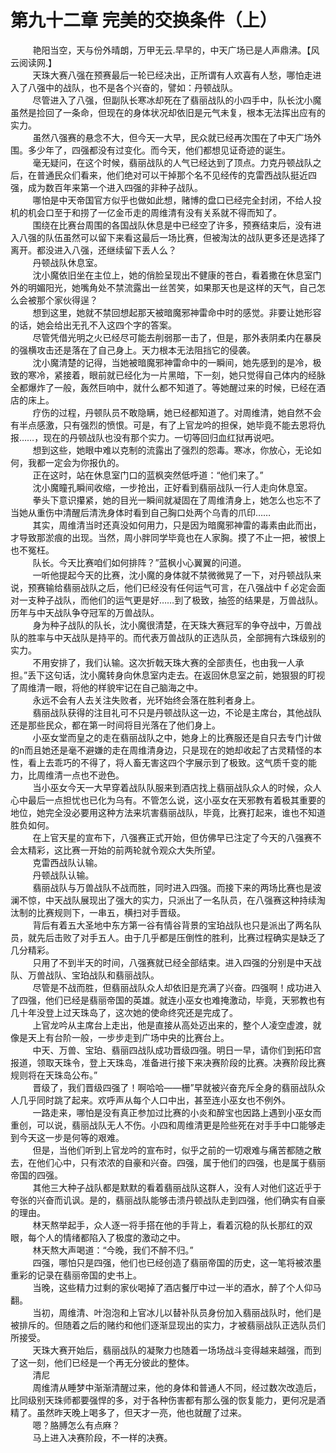 <h1>第九十二章 完美的交换条件（上）</h1>
<div id="content">&nbsp&nbsp&nbsp&nbsp&nbsp&nbsp&nbsp&nbsp
 艳阳当空，天与份外晴朗，万甲无云.早早的，中天广场已是人声鼎沸。【风云阅读网.】
 <br/>&nbsp&nbsp&nbsp&nbsp&nbsp&nbsp&nbsp&nbsp
 天珠大赛八强在预赛最后一轮已经决出，正所谓有人欢喜有人愁，哪怕走进入了八强中的战队，也不是各个兴奋的，譬如：丹顿战队。
 <br/>&nbsp&nbsp&nbsp&nbsp&nbsp&nbsp&nbsp&nbsp
 尽管进入了八强，但副队长寒冰却死在了翡丽战队的小四手中，队长沈小魔虽然是捡回了一条命，但现在的身体状况却依旧是元气未复，根本无法挥出应有的实力。
 <br/>&nbsp&nbsp&nbsp&nbsp&nbsp&nbsp&nbsp&nbsp
 虽然八强赛的悬念不大，但今天一大早，民众就已经再次围在了中天广场外围。多少年了，四强都没有过变化。而今天，他们都想见证奇迹的诞生。
 <br/>&nbsp&nbsp&nbsp&nbsp&nbsp&nbsp&nbsp&nbsp
 毫无疑问，在这个时候，翡丽战队的人气已经达到了顶点。力克丹顿战队之后，在普通民众们看来，他们绝对可以干掉那个名不见经传的克雷西战队挺近四强，成为数百年来第一个进入四强的非种子战队。
 <br/>&nbsp&nbsp&nbsp&nbsp&nbsp&nbsp&nbsp&nbsp
 哪怕是中天帝国官方似乎也做如此想，赌博的盘口已经完全封闭，不给人投机的机会口至于和捞了一亿金币走的周维清有没有关系就不得而知了。
 <br/>&nbsp&nbsp&nbsp&nbsp&nbsp&nbsp&nbsp&nbsp
 围绕在比赛台周围的各国战队休息是中已经空了许多，预赛结束后，没有进入八强的队伍虽然可以留下来看这最后一场比赛，但被淘汰的战队更多还是选择了离开。都没进入八强，还继续留下丢人么？
 <br/>&nbsp&nbsp&nbsp&nbsp&nbsp&nbsp&nbsp&nbsp
 丹顿战队休息室。
 <br/>&nbsp&nbsp&nbsp&nbsp&nbsp&nbsp&nbsp&nbsp
 沈小魔依旧坐在主位上，她的俏脸呈现出不健康的苍白，看着撒在休息室门外的明媚阳光，她嘴角处不禁流露出一丝苦笑，如果那天也是这样的天气，自己怎么会被那个家伙得逞？
 <br/>&nbsp&nbsp&nbsp&nbsp&nbsp&nbsp&nbsp&nbsp
 想到这里，她就不禁回想起那天被暗魔邪神雷命中时的感觉。非要让她形容的话，她会给出无孔不入这四个字的答案。
 <br/>&nbsp&nbsp&nbsp&nbsp&nbsp&nbsp&nbsp&nbsp
 尽管凭借光明之火已经尽可能去削弱那一击了，但是，那外表阴柔内在暴戾的强横攻击还是落在了自己身上。天力根本无法阻挡它的侵袭。
 <br/>&nbsp&nbsp&nbsp&nbsp&nbsp&nbsp&nbsp&nbsp
 沈小魔清楚的记得，当她被暗魔邪神雷命中的一瞬间，她先感到的是冷，极致的寒冷，紧接着，眼前就已经化为一片黑暗，下一刻，她只觉得自己体内的经脉全都爆炸了一般，轰然巨响中，就什么都不知道了。等她醒过来的时候，已经在酒店的床上。
 <br/>&nbsp&nbsp&nbsp&nbsp&nbsp&nbsp&nbsp&nbsp
 疗伤的过程，丹顿队员不敢隐瞒，她已经都知道了。对周维清，她自然不会有半点感激，只有强烈的愤恨。可是，有了上官龙吟的担保，她毕竟不能去恩将仇报……，现在的丹顿战队也没有那个实力。一切等回归血红狱再说吧。
 <br/>&nbsp&nbsp&nbsp&nbsp&nbsp&nbsp&nbsp&nbsp
 想到这些，她眼中难以克制的流露出了强烈的怨毒。寒冰，你放心，无论如何，我都一定会为你报仇的。
 <br/>&nbsp&nbsp&nbsp&nbsp&nbsp&nbsp&nbsp&nbsp
 正在这时，站在休息室门口的蓝枫突然低呼道：“他们来了。”
 <br/>&nbsp&nbsp&nbsp&nbsp&nbsp&nbsp&nbsp&nbsp
 沈小魔瞳孔瞬间收缩，一步抢出，正好看到翡丽战队一行人走向休息室。
 <br/>&nbsp&nbsp&nbsp&nbsp&nbsp&nbsp&nbsp&nbsp
 拳头下意识攥紧，她的目光一瞬间就凝固在了周维清身上，她怎么也忘不了当她从重伤中清醒后清洗身体时看到自己胸口处两个乌青的爪印……
 <br/>&nbsp&nbsp&nbsp&nbsp&nbsp&nbsp&nbsp&nbsp
 其实，周维清当时还真没如何用力，只是因为暗魔邪神雷的毒素由此而出，才导致那淤痕的出现。当然，周小胖同学毕竟也在人家胸。摸了不止一把，被恨上也不冤枉。
 <br/>&nbsp&nbsp&nbsp&nbsp&nbsp&nbsp&nbsp&nbsp
 队长。今天比赛咱们如何排阵？”蓝枫小心翼翼的问道。
 <br/>&nbsp&nbsp&nbsp&nbsp&nbsp&nbsp&nbsp&nbsp
 一听他提起今天的比赛，沈小魔的身体就不禁微微晃了一下，对丹顿战队来说，预赛输给翡丽战队之后，他们已经没有任何运气可言，在八强战中ｆ必定会面对一支种子战队，而他们的运气更是好……到了极致，抽签的结果是，万兽战队。历年与中天战队争夺冠军的万兽战队。
 <br/>&nbsp&nbsp&nbsp&nbsp&nbsp&nbsp&nbsp&nbsp
 身为种子战队的队长，沈小魔很清楚，在天珠大赛冠军的争夺战中，万兽战队的胜率与中天战队是持平的。而代表万兽战队的正选队员，全部拥有六珠级别的实力。
 <br/>&nbsp&nbsp&nbsp&nbsp&nbsp&nbsp&nbsp&nbsp
 不用安排了，我们认输。这次折戟天珠大赛的全部责任，也由我一人承担。”丢下这句话，沈小魔转身向休息室内走去。在返回休息室之前，她狠狠的盯视了周维清一眼，将他的样貌牢记在自己脑海之中。
 <br/>&nbsp&nbsp&nbsp&nbsp&nbsp&nbsp&nbsp&nbsp
 永远不会有人去关注失败者，光环始终会落在胜利者身上。
 <br/>&nbsp&nbsp&nbsp&nbsp&nbsp&nbsp&nbsp&nbsp
 翡丽战队获得的注目礼可不只是丹顿战队这一边，不论是主席台，其他战队还是那些民众，都在第一时间将目光落在了他们身上。
 <br/>&nbsp&nbsp&nbsp&nbsp&nbsp&nbsp&nbsp&nbsp
 小巫女堂而皇之的走在翡丽战队之中，她身上的比赛服还是自只去专门计做的n而且她还是毫不避嫌的走在周维清身边，只是现在的她却收起了古灵精怪的本性，看上去乖巧的不得了，将人畜无害这四个字展示到了极致。这气质千变的能力，比周维清一点也不逊色。
 <br/>&nbsp&nbsp&nbsp&nbsp&nbsp&nbsp&nbsp&nbsp
 当小巫女今天一大早穿着战队队服来到酒店找上翡丽战队众人的时候，众人心中最后一点担忧也已化为乌有。不管怎么说，这小巫女在天邪教有着极其重要的地位，她完全没必要用这种方法来坑害翡丽战队，毕竟，比赛打起来，谁也不知道胜负如何。
 <br/>&nbsp&nbsp&nbsp&nbsp&nbsp&nbsp&nbsp&nbsp
 在上官天星的宣布下，八强赛正式开始，但仿佛早已注定了今天的八强赛不会太精彩，这比赛一开始的前两轮就令观众大失所望。
 <br/>&nbsp&nbsp&nbsp&nbsp&nbsp&nbsp&nbsp&nbsp
 克雷西战队认输。
 <br/>&nbsp&nbsp&nbsp&nbsp&nbsp&nbsp&nbsp&nbsp
 丹顿战队认输。
 <br/>&nbsp&nbsp&nbsp&nbsp&nbsp&nbsp&nbsp&nbsp
 翡丽战队与万兽战队不战而胜，同时进入四强。而接下来的两场比赛也是波澜不惊，中天战队展现出了强大的实力，只派出了一名队员，在八强赛这种持续淘汰制的比赛规则下，一串五，横扫对手晋级。
 <br/>&nbsp&nbsp&nbsp&nbsp&nbsp&nbsp&nbsp&nbsp
 背后有着五大圣地中东方第一谷有情谷背景的宝珀战队也只是派出了两名队员，就先后击败了对手五人。由于几乎都是压倒性的胜利，比赛过程确实是缺乏了几分精彩。
 <br/>&nbsp&nbsp&nbsp&nbsp&nbsp&nbsp&nbsp&nbsp
 只用了不到半天的时间，八强赛就已经全部结束。进入四强的分别是中天战队、万兽战队、宝珀战队和翡丽战队。
 <br/>&nbsp&nbsp&nbsp&nbsp&nbsp&nbsp&nbsp&nbsp
 尽管是不战而胜，但翡丽战队众人却依旧是充满了兴奋。四强啊！成功进入了四强，他们已经是翡丽帝国的英雄。就连小巫女也难掩激动，毕竟，天邪教也有几十年没登上过天珠岛了，这次她的使命终究还是完成了。
 <br/>&nbsp&nbsp&nbsp&nbsp&nbsp&nbsp&nbsp&nbsp
 上官龙吟从主席台上走出，他是直接从高处迈出来的，整个人凌空虚渡，就像是天上有台阶一般，一步步走到广场中央的比赛台上。
 <br/>&nbsp&nbsp&nbsp&nbsp&nbsp&nbsp&nbsp&nbsp
 中天、万兽、宝珀、翡丽四战队成功晋级四强。明日一早，请你们到拓印宫报道，领取天珠令，登上天珠岛，准备进行接下来决赛阶段的比赛。决赛阶段比赛规则将在天珠岛公布。”
 <br/>&nbsp&nbsp&nbsp&nbsp&nbsp&nbsp&nbsp&nbsp
 晋级了，我们晋级四强了！啊哈哈——栅”早就被兴奋充斥全身的翡丽战队众人几乎同时跳了起来。欢呼声从每个人口中出，甚至连小巫女也不例外。
 <br/>&nbsp&nbsp&nbsp&nbsp&nbsp&nbsp&nbsp&nbsp
 一路走来，哪怕是没有真正参加过比赛的小炎和醉宝也因路上遇到小巫女而重创，可以说，翡丽战队无人不伤。小四和周维清更是险些死在对手手中口能够走到今天这一步是何等的艰难。
 <br/>&nbsp&nbsp&nbsp&nbsp&nbsp&nbsp&nbsp&nbsp
 但是，当他们听到上官龙吟的宣布时，似乎之前的一切艰难与痛苦都随之散去，在他们心中，只有浓浓的自豪和兴奋。四强，属于他们的四强，也是属于翡丽帝国的四强。
 <br/>&nbsp&nbsp&nbsp&nbsp&nbsp&nbsp&nbsp&nbsp
 其他三大种子战队都是默默的看着翡丽战队这群人，没有人对他们这近乎于夸张的兴奋而讥讽。是的，翡丽战队能够击溃丹顿战队走到四强，他们确实有自豪的理由。
 <br/>&nbsp&nbsp&nbsp&nbsp&nbsp&nbsp&nbsp&nbsp
 林天熬举起手，众人逐一将手搭在他的手背上，看着沉稳的队长那红的双眼，每个人的情绪都陷入了极度的激动之中。
 <br/>&nbsp&nbsp&nbsp&nbsp&nbsp&nbsp&nbsp&nbsp
 林天熬大声喝道：“今晚，我们不醉不归。”
 <br/>&nbsp&nbsp&nbsp&nbsp&nbsp&nbsp&nbsp&nbsp
 四强，哪怕只是四强，他们也已经创造了翡丽帝国的历史，这一笔将被浓墨重彩的记录在翡丽帝国的史书上。
 <br/>&nbsp&nbsp&nbsp&nbsp&nbsp&nbsp&nbsp&nbsp
 当晚，这些精力过剩的家伙喝掉了酒店餐厅中过一半的酒水，醉了个人仰马翻。
 <br/>&nbsp&nbsp&nbsp&nbsp&nbsp&nbsp&nbsp&nbsp
 当初，周维清、叶泡泡和上官冰儿以替补队员身份加入翡丽战队时，他们是被排斥的。但随着之后的赌约和他们逐渐显现出的实力，才被翡丽战队正选队员们所接受。
 <br/>&nbsp&nbsp&nbsp&nbsp&nbsp&nbsp&nbsp&nbsp
 天珠大赛开始后，翡丽战队的凝聚力也随着一场场战斗变得越来越强，而到了这一刻，他们已经是一个再无分彼此的整体。
 <br/>&nbsp&nbsp&nbsp&nbsp&nbsp&nbsp&nbsp&nbsp
 清尼
 <br/>&nbsp&nbsp&nbsp&nbsp&nbsp&nbsp&nbsp&nbsp
 周维清从睡梦中渐渐清醒过来，他的身体和普通人不同，经过数次改造后，比同级别天珠师都要强悍的多，对于各种伤害都有那么强的恢复能力，更何况是酒精了。虽然昨天晚上喝多了，但天才一亮，他也就醒了过来。
 <br/>&nbsp&nbsp&nbsp&nbsp&nbsp&nbsp&nbsp&nbsp
 嗯？胳膊怎么有点麻？
 <br/>&nbsp&nbsp&nbsp&nbsp&nbsp&nbsp&nbsp&nbsp
 马上进入决赛阶段，不一样的决赛。
 <br/>&nbsp&nbsp&nbsp&nbsp&nbsp&nbsp&nbsp&nbsp
 <br/>&nbsp&nbsp&nbsp&nbsp&nbsp&nbsp&nbsp&nbsp
</div>
